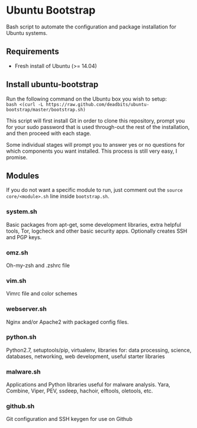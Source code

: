 # Ubuntu Bootstrap
Bash script to automate the configuration and package installation for Ubuntu systems.

## Requirements
- Fresh install of Ubuntu (>= 14.04)

## Install ubuntu-bootstrap
Run the following command on the Ubuntu box you wish to setup:  
`bash <(curl -L https://raw.github.com/deadbits/ubuntu-bootstrap/master/bootstrap.sh)`
  
This script will first install Git in order to clone this repository, prompt you for your sudo password that is used through-out the rest of the installation, and then proceed with each stage.
  
Some individual stages will prompt you to answer yes or no questions for which components you want installed. This process is still very easy, I promise.

## Modules
If you do not want a specific module to run, just comment out the `source core/<module>.sh` line inside `bootstrap.sh`.

### system.sh
Basic packages from apt-get, some development libraries, extra helpful tools, Tor, logcheck and other basic security
apps. Optionally creates SSH and PGP keys.

### omz.sh
Oh-my-zsh and .zshrc file

### vim.sh
Vimrc file and color schemes

### webserver.sh
Nginx and/or Apache2 with packaged config files.

### python.sh
Python2.7, setuptools/pip, virtualenv, libraries for: data processing, science, databases, networking, web development, useful starter libraries

### malware.sh
Applications and Python libraries useful for malware analysis. Yara, Combine, Viper, PEV, ssdeep, hachoir,
elftools, oletools, etc.

### github.sh
Git configuration and SSH keygen for use on Github

